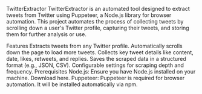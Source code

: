 TwitterExtractor
TwitterExtractor is an automated tool designed to extract tweets from Twitter using Puppeteer, a Node.js library for browser automation. This project automates the process of collecting tweets by scrolling down a user's Twitter profile, capturing their tweets, and storing them for further analysis or use.

Features
Extracts tweets from any Twitter profile.
Automatically scrolls down the page to load more tweets.
Collects key tweet details like content, date, likes, retweets, and replies.
Saves the scraped data in a structured format (e.g., JSON, CSV).
Configurable settings for scraping depth and frequency.
Prerequisites
Node.js: Ensure you have Node.js installed on your machine. Download here.
Puppeteer: Puppeteer is required for browser automation. It will be installed automatically via npm.
